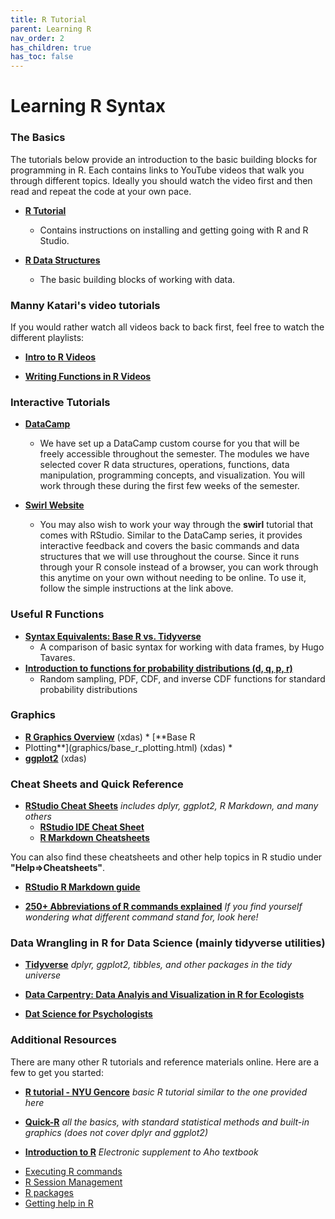 ```yaml
---
title: R Tutorial
parent: Learning R
nav_order: 2
has_children: true
has_toc: false
---
```


# Learning R Syntax

### The Basics

The tutorials below provide an introduction to the basic building blocks for programming in R. Each contains links to YouTube videos that walk you through different topics. Ideally you should watch the video first and then read and repeat the code at your own pace.

* [**R Tutorial**](introduction_to_r/index.md)
    + Contains instructions on installing and getting going with R and R Studio.

* [**R Data  Structures**](RDataStructures.md)
    + The basic building blocks of working with data.

### Manny Katari's video tutorials

If you would rather watch all videos back to back first, feel free to watch the different playlists:

* [**Intro to R Videos**](https://www.youtube.com/playlist?list=PLv9k4CPCZjhyLgE7RgQI0moWiPqLsg2o_)

* [**Writing Functions in R Videos**](https://www.youtube.com/playlist?list=PLv9k4CPCZjhy2xwsuZh-ZpVDjH4iWU6Nh)


### Interactive Tutorials

* [**DataCamp**](https://datacamp.com)
    + We have set up a DataCamp custom course for you that will be freely accessible throughout the semester. The modules we have selected cover R data structures, operations, functions, data manipulation, programming concepts, and visualization. You will work through these during the first few weeks of the semester.

* [**Swirl Website**](https://swirlstats.com)
    + You may also wish to work your way through the **swirl** tutorial that comes with RStudio. Similar to the DataCamp series, it provides interactive feedback and covers the basic commands and data structures that we will use throughout the course. Since it runs through your R console instead of a browser, you can work through this anytime on your own without needing to be online. To use it, follow the simple instructions at the link above.


### Useful R Functions

* [**Syntax Equivalents: Base R vs. Tidyverse**](base-r_tidyverse_equivalents.html)
  + A comparison of basic syntax for working with data frames, by Hugo Tavares.
* [**Introduction to functions for probability distributions (d, q, p, r)**](Intro_R_dqpr_functions.html)
  + Random sampling, PDF, CDF, and inverse CDF functions for standard probability distributions

### Graphics

  * [**R Graphics Overview**](graphics/graphics.html) (xdas) * [**Base R
  * Plotting**](graphics/base_r_plotting.html) (xdas) *
  * [**ggplot2**](graphics/ggplot2.html) (xdas)


### Cheat Sheets and Quick Reference

* [**RStudio Cheat Sheets**](https://www.rstudio.com/resources/cheatsheets/)  _includes dplyr, ggplot2, R Markdown, and many others_
  * [**RStudio IDE Cheat Sheet**](rstudio-ide.pdf)
  * [**R Markdown Cheatsheets**](http://www.rstudio.com/wp-content/uploads/2016/03/rmarkdown-cheatsheet-2.0.pdf)

You can also find these cheatsheets and other help topics in R studio under **"Help=>Cheatsheets"**.

* [**RStudio R Markdown guide**](http://rmarkdown.rstudio.com)

* [**250+ Abbreviations of R commands explained**](http://jeromyanglim.blogspot.com/2010/05/abbreviations-of-r-commands-explained.html)  _If you find yourself wondering what different command stand for, look here!_


### Data Wrangling in R for Data Science (mainly tidyverse utilities)

* [**Tidyverse**](http://www.tidyverse.org)  _dplyr, ggplot2, tibbles, and other packages in the tidy universe_

* [**Data Carpentry: Data Analyis and Visualization in R for Ecologists**](https://datacarpentry.org/R-ecology-lesson/index.html)

* [**Dat Science for Psychologists**](https://bookdown.org/hneth/ds4psy/)


### Additional Resources

There are many other R tutorials and reference materials online. Here are a few to get you started:

* [**R tutorial - NYU Gencore**](https://learn.gencore.bio.nyu.edu/rna-seq-analysis/introduction-to-r/) _basic R tutorial similar to the one provided here_

* [**Quick-R**](http://www.statmethods.net/index.html) _all the basics, with standard statistical methods and built-in graphics \(does not cover dplyr and ggplot2\)_

* [**Introduction to R**](Intro_to_R_Aho.pdf)  _Electronic supplement to Aho textbook_







-   [Executing R commands](executing_r.md)
-   [R Session Management](r_session_management.md)
-   [R packages](r_packages.md)
-   [Getting help in R](help_r.md)
